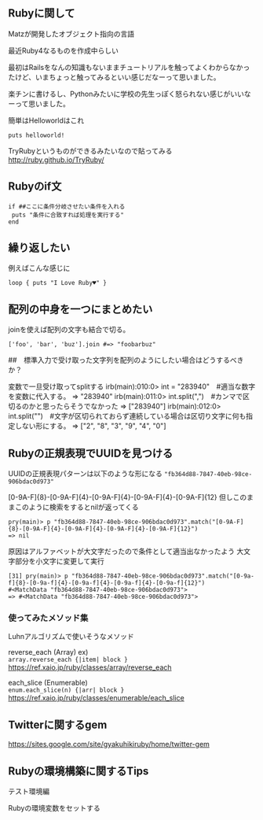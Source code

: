 ## Rubyに関して

Matzが開発したオブジェクト指向の言語

最近Ruby4なるものを作成中らしい

最初はRailsをなんの知識もないままチュートリアルを触ってよくわからなかったけど、いまちょっと触ってみるといい感じだなーって思いました。

楽チンに書けるし、Pythonみたいに学校の先生っぽく怒られない感じがいいなーって思いました。

簡単はHelloworldはこれ

```
puts helloworld!
```

TryRubyというものができるみたいなので貼ってみる
http://ruby.github.io/TryRuby/

## Rubyのif文
```
if ##ここに条件分岐させたい条件を入れる
 puts "条件に合致すれば処理を実行する"
end
```

## 繰り返したい

例えばこんな感じに

```
loop { puts "I Love Ruby♥" }
```


## 配列の中身を一つにまとめたい

joinを使えば配列の文字も結合で切る。

```
['foo', 'bar', 'buz'].join #=> "foobarbuz"
```
##　標準入力で受け取った文字列を配列のようにしたい場合はどうするべきか？

変数で一旦受け取ってsplitする
irb(main):010:0> int = "283940"　#適当な数字を変数に代入する。
=> "283940"
irb(main):011:0> int.split(",")　#カンマで区切るのかと思ったらそうでなかった
=> ["283940"]
irb(main):012:0> int.split("")　#文字が区切られておらず連続している場合は区切り文字に何も指定しない形にする。
=> ["2", "8", "3", "9", "4", "0"]

## Rubyの正規表現でUUIDを見つける

UUIDの正規表現パターンは以下のような形になる
`"fb364d88-7847-40eb-98ce-906bdac0d973"`

[0-9A-F]{8}-[0-9A-F]{4}-[0-9A-F]{4}-[0-9A-F]{4}-[0-9A-F]{12}
但しこのままこのように検索をするとnilが返ってくる

```
pry(main)> p "fb364d88-7847-40eb-98ce-906bdac0d973".match("[0-9A-F]{8}-[0-9A-F]{4}-[0-9A-F]{4}-[0-9A-F]{4}-[0-9A-F]{12}")
=> nil
```

原因はアルファベットが大文字だったので条件として適当出なかったよう
大文字部分を小文字に変更して実行

```
[31] pry(main)> p "fb364d88-7847-40eb-98ce-906bdac0d973".match("[0-9a-f]{8}-[0-9a-f]{4}-[0-9a-f]{4}-[0-9a-f]{4}-[0-9a-f]{12}")
#<MatchData "fb364d88-7847-40eb-98ce-906bdac0d973">
=> #<MatchData "fb364d88-7847-40eb-98ce-906bdac0d973">
```
### 使ってみたメソッド集

Luhnアルゴリズムで使いそうなメソッド

reverse_each (Array)
ex)  
`array.reverse_each {|item| block }`
https://ref.xaio.jp/ruby/classes/array/reverse_each

each_slice (Enumerable)  
`enum.each_slice(n) {|arr| block }`
https://ref.xaio.jp/ruby/classes/enumerable/each_slice




## Twitterに関するgem
https://sites.google.com/site/gyakuhikiruby/home/twitter-gem

## Rubyの環境構築に関するTips

テスト環境編

Rubyの環境変数をセットする
